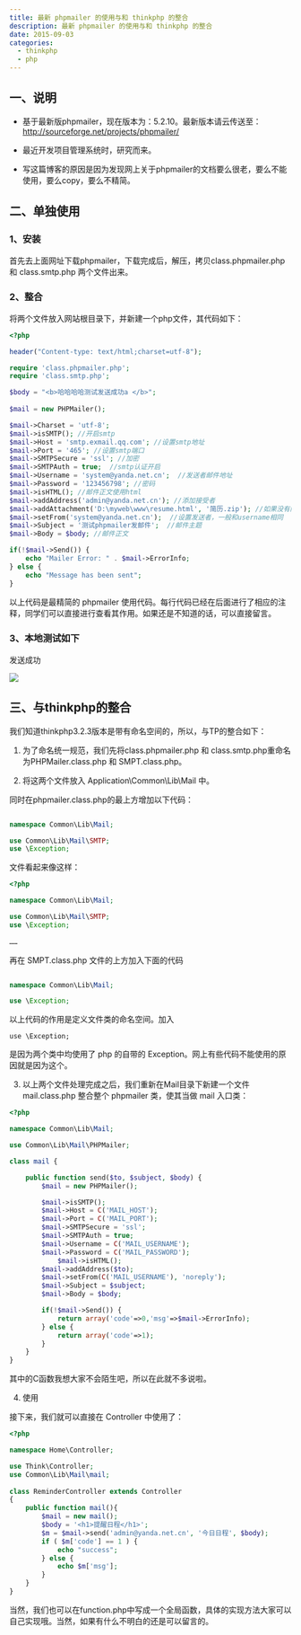 ```yaml
---
title: 最新 phpmailer 的使用与和 thinkphp 的整合
description: 最新 phpmailer 的使用与和 thinkphp 的整合
date: 2015-09-03
categories:
  - thinkphp
  - php
---
```


## 一、说明

- 基于最新版phpmailer，现在版本为：5.2.10。最新版本请云传送至：http://sourceforge.net/projects/phpmailer/

- 最近开发项目管理系统时，研究而来。

- 写这篇博客的原因是因为发现网上关于phpmailer的文档要么很老，要么不能使用，要么copy，要么不精简。


## 二、单独使用

### 1、安装

首先去上面网址下载phpmailer，下载完成后，解压，拷贝class.phpmailer.php 和 class.smtp.php 两个文件出来。

### 2、整合

将两个文件放入网站根目录下，并新建一个php文件，其代码如下：

```php
<?php

header("Content-type: text/html;charset=utf-8");

require 'class.phpmailer.php';
require 'class.smtp.php';

$body = "<b>哈哈哈哈测试发送成功a </b>";
 
$mail = new PHPMailer();

$mail->Charset = 'utf-8';
$mail->isSMTP(); //开启smtp
$mail->Host = 'smtp.exmail.qq.com'; //设置smtp地址
$mail->Port = '465'; //设置smtp端口
$mail->SMTPSecure = 'ssl'; //加密
$mail->SMTPAuth = true;  //smtp认证开启
$mail->Username = 'system@yanda.net.cn';  //发送者邮件地址
$mail->Password = '123456798'; //密码
$mail->isHTML(); //邮件正文使用html
$mail->addAddress('admin@yanda.net.cn'); //添加接受者
$mail->addAttachment('D:\myweb\www\resume.html', '简历.zip'); //如果没有附件需求，删除该行即可
$mail->setFrom('system@yanda.net.cn');  //设置发送者，一般和username相同
$mail->Subject = '测试phpmailer发邮件';  //邮件主题
$mail->Body = $body; //邮件正文

if(!$mail->Send()) {
    echo "Mailer Error: " . $mail->ErrorInfo;
} else {
    echo "Message has been sent";
}
```

以上代码是最精简的 phpmailer 使用代码。每行代码已经在后面进行了相应的注释，同学们可以直接进行查看其作用。如果还是不知道的话，可以直接留言。

### 3、本地测试如下

发送成功

![](/images/posts/2015-09-03-phpmailer-used-in-thinkphp-01.jpg)

## 三、与thinkphp的整合

我们知道thinkphp3.2.3版本是带有命名空间的，所以，与TP的整合如下：

1. 为了命名统一规范，我们先将class.phpmailer.php 和 class.smtp.php重命名为PHPMailer.class.php 和 SMPT.class.php。

2. 将这两个文件放入 Application\Common\Lib\Mail 中。

同时在phpmailer.class.php的最上方增加以下代码：

```php

namespace Common\Lib\Mail;

use Common\Lib\Mail\SMTP;
use \Exception;
```

文件看起来像这样：

```php
<?php

namespace Common\Lib\Mail;

use Common\Lib\Mail\SMTP;
use \Exception;
 
……
```

再在 SMPT.class.php 文件的上方加入下面的代码

```php

namespace Common\Lib\Mail;

use \Exception;

```

以上代码的作用是定义文件类的命名空间。加入

`use \Exception;`

是因为两个类中均使用了 php 的自带的 Exception。网上有些代码不能使用的原因就是因为这个。

3. 以上两个文件处理完成之后，我们重新在Mail目录下新建一个文件 mail.class.php 整合整个 phpmailer 类，使其当做 mail 入口类：

```php
<?php

namespace Common\Lib\Mail; 

use Common\Lib\Mail\PHPMailer;

class mail { 

    public function send($to, $subject, $body) {
        $mail = new PHPMailer();

        $mail->isSMTP();
        $mail->Host = C('MAIL_HOST');
        $mail->Port = C('MAIL_PORT');
        $mail->SMTPSecure = 'ssl';
        $mail->SMTPAuth = true;
        $mail->Username = C('MAIL_USERNAME');
        $mail->Password = C('MAIL_PASSWORD');
            $mail->isHTML();
        $mail->addAddress($to);
        $mail->setFrom(C('MAIL_USERNAME'), 'noreply');
        $mail->Subject = $subject;
        $mail->Body = $body;

        if(!$mail->Send()) {
            return array('code'=>0,'msg'=>$mail->ErrorInfo);
        } else {
            return array('code'=>1);
        }
    }
}
```

其中的C函数我想大家不会陌生吧，所以在此就不多说啦。

4. 使用

接下来，我们就可以直接在 Controller 中使用了：

```php
<?php 

namespace Home\Controller;

use Think\Controller;
use Common\Lib\Mail\mail;
 
class ReminderController extends Controller
{
    public function mail(){
        $mail = new mail();
        $body = '<h1>提醒日程</h1>';
        $m = $mail->send('admin@yanda.net.cn', '今日日程', $body);
        if ( $m['code'] == 1 ) {
            echo "success";
        } else {
            echo $m['msg'];
        }
    }
}
```

当然，我们也可以在function.php中写成一个全局函数，具体的实现方法大家可以自己实现哦。当然，如果有什么不明白的还是可以留言的。